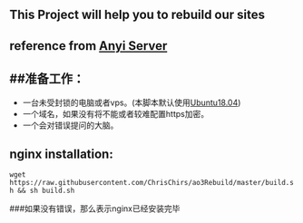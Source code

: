 ## This Project will help you to rebuild our sites
## reference from [Anyi Server](zh.wikimirror.org/wiki/help)

##准备工作：
---
* 一台未受封锁的电脑或者vps。(本脚本默认使用[Ubuntu18.04]("https://releases.ubuntu.com/18.04.4/"))
* 一个域名，如果没有将不能或者较难配置https加密。
* 一个会对错误提问的大脑。

## nginx installation:

`wget https://raw.githubusercontent.com/ChrisChirs/ao3Rebuild/master/build.sh && sh build.sh`

###如果没有错误，那么表示nginx已经安装完毕
